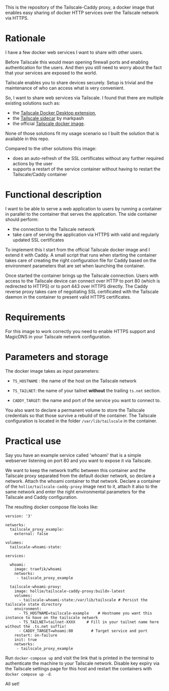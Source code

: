 This is the repository of the Tailscale-Caddy proxy, a docker image that enables easy sharing of docker HTTP services over the Tailscale network via HTTPS.

# Rationale

I have a few docker web services I want to share with other users.

Before Tailscale this would mean opening firewall ports and enabling authentication for the users. And then you still need to worry about the fact that your services are exposed to the world. 

Tailscale enables you to share devices securely. Setup is trivial and the maintenance of who can access what is very convenient.

So, I want to share web services via Tailscale. I found that there are multiple existing solutions such as:
* the [Tailscale Docker Desktop extension](https://tailscale.com/blog/docker/), 
* the [Tailscale sidecar](https://github.com/markpash/tailscale-sidecar) by markpash 
* the official [Tailscale docker image](https://hub.docker.com/r/tailscale/tailscale).

None of those solutions fit my usage scenario so I built the solution that is available in this repo.

Compared to the other solutions this image:

* does an auto-refresh of the SSL certificates without any further required actions by the user
* supports a restart of the service container without having to restart the Tailscale/Caddy container

# Functional description

I want to be able to serve a web application to users by running a container in parallel to the container that serves the application. The side container should perform:

* the connection to the Tailscale network
* take care of serving the application via HTTPS with valid and regularly updated SSL certificates

To implement this I start from the official Tailscale docker image and I extend it with Caddy. A small script that runs when starting the container takes care of creating the right configuration file for Caddy based on the environment parameters that are set when launching the container. 

Once started the container brings up the Tailscale connection. Users with access to the Tailscale device can connect over HTTP to port 80 (which is redirected to HTTPS) or to port 443 over HTTPS directly. The Caddy reverse proxy takes care of negotiating SSL certificated with the Tailscale daemon in the container to present valid HTTPS certificates.

# Requirements

For this image to work correctly you need to enable HTTPS support and MagicDNS in your Tailscale network configuration.

# Parameters and storage

The docker image takes as input parameters:

* `TS_HOSTNAME` : the name of the host on the Tailscale network

* `TS_TAILNET`: the name of your tailnet **without** the trailing `ts.net` section.

* `CADDY_TARGET`: the name and port of the service you want to connect to.

You also want to declare a permanent volume to store the Tailscale credentials so that those survive a rebuild of the container. The Tailscale configuration is located in the folder `/var/lib/tailscale` in the container.

# Practical use

Say you have an example service called 'whoami' that is a simple webserver listening on port 80 and you want to expose it via Tailscale.

We want to keep the network traffic between this container and the Tailscale proxy separated from the default docker network, so declare a network. Attach the whoami container to that network. Declare a container of the `hollie/tailscale-caddy-proxy` image next to it, attach it also to the same network and enter the right environmental parameters for the Tailscale and Caddy configuration.

The resulting docker compose file looks like:

```docker
version: '3'

networks:
  tailscale_proxy_example:
    external: false

volumes:
  tailscale-whoami-state:

services:

  whoami:
    image: traefik/whoami
    networks:
     - tailscale_proxy_example

  tailscale-whoami-proxy:
    image: hollie/tailscale-caddy-proxy:buildx-latest
    volumes:
      - tailscale-whoami-state:/var/lib/tailscale # Persist the tailscale state directory
    environment:
      - TS_HOSTNAME=tailscale-example    # Hostname you want this instance to have on the tailscale network
      - TS_TAILNET=tailnet-XXXX     # Fill in your tailnet name here without the .ts.net suffix!
      - CADDY_TARGET=whoami:80        # Target service and port
    restart: on-failure
    init: true
    networks:
     - tailscale_proxy_example
```

Run `docker-compose up` and visit the link that is printed in the terminal to authenticate the machine to your Tailscale network. Disable key expiry via the Tailscale settings page for this host and restart the containers with `docker compose up -d`. 

All set!


